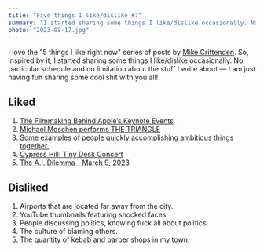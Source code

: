 ```yaml
---
title: "Five things I like/dislike #7"
summary: "I started sharing some things I like/dislike occasionally. No particular schedule and no limitation about the stuff I write about —  I am just having fun sharing some cool shit with you all!"
photo: "2023-08-17.jpg"
---
```


I love the "5 things I like right now" series of posts by [Mike Crittenden](https://critter.blog). So, inspired by it, I started sharing some things I like/dislike occasionally. No particular schedule and no limitation about the stuff I write about — I am just having fun sharing some cool shit with you all!

## Liked

1. [The Filmmaking Behind Apple’s Keynote Events](https://youtu.be/kdFQYOigeXY).
1. [Michael Moschen performs THE TRIANGLE](https://youtu.be/qjHoedoSUXY)
1. [Some examples of people quickly accomplishing ambitious things together.](https://patrickcollison.com/fast)
1. [Cypress Hill: Tiny Desk Concert](https://youtu.be/tUApO77uUUk)
1. [The A.I. Dilemma - March 9, 2023](https://youtu.be/tUApO77uUUk)

## Disliked

1. Airports that are located far away from the city.
1. YouTube thumbnails featuring shocked faces.
1. People discussing politics, knowing fuck all about politics.
1. The culture of blaming others.
1. The quantity of kebab and barber shops in my town.
